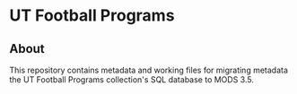 # UT Football Programs

## About
This repository contains metadata and working files for migrating metadata the UT Football Programs collection's SQL database to MODS 3.5.
